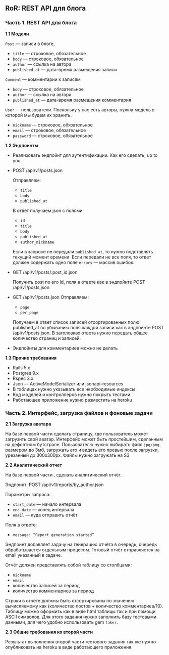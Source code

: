 ## RoR: REST API для блога

### Часть 1. REST API для блога

**1.1 Модели**

`Post` — записи в блоге,

- `title` — строковое, обязательное
- `body` — строковое, обязательное
- `author` — ссылка на автора
- `published_at` — дата-время размещения записи

`Comment` — комментарии к записям

- `body` — строковое, обязательное
- `author` — ссылка на автора
- `published_at` — дата-время размещения комментария

`User` — пользователи. Поскольку у нас есть авторы, нужна модель в которой мы будем их хранить.

- `nickname` — строковое, обязательное
- `email` — строковое, обязательное
- `password` — строковое, обязательное

**1.2 Эндпоинты**

- Реализовать эндпойнт для аутентификации. Как его сделать, up to you.
- POST /api/v1/posts.json

  Отправляем:

  - `title`
  - `body`
  - `published_at`

  В ответ получаем json с полями:

  - `id`
  - `title`
  - `body`
  - `published_at`
  - `author_nickname`

  Если в запросе не передали `published_at`, то нужно подставлять текущий момент времени. Если передали не все поля, то ответ должен содержать одно поле `errors` — массив ошибок.

- GET /api/v1/posts/:post_id.json

  Получить post по его id, поля в ответе как в эндпойнте POST /api/v1/posts.json

- GET /api/v1/posts.json
  Отправляем:

  - `page`
  - `per_page`

  Получаем в ответ список записей отсортированных полю published_at по убыванию поля каждой записи как в эндпойнте POST /api/v1/posts.json. В заголовках ответа нужно передать общее количество страниц и записей.

- Эндпойнты для комментариев можно не делать

**1.3 Прочие требования**

- Rails 5.x
- Postgres 9.x
- Rspec 3.x
- Json — ActiveModelSerializer или jsonapi-resources
- В таблицах нужно указывать все необходимые индексы
- Код моделей и контроллеров нужно покрыть тестами
- Работающее приложение нужно разместить на heroku

### Часть 2. Интерфейс, загрузка файлов и фоновые задачи

**2.1 Загрузка аватара**

На базе первой части сделать страницу, где пользователь может загрузить свой
аватар. Интерфейс может быть простейшим, сделанным на дефолтном бутстрапе.
Пользователю нужно выбирать файл `jpg/png` размером до 3мб, загружать его и видеть
его превью после загрузки, урезанный до 300x300px. Файлы нужно загружать на S3

**2.2 Аналитический отчет**

На базе первой части , сделать аналитический отчёт.

Эндпоинт: POST /api/v1/reports/by_author.json

Параметры запроса:

- `start_date` — начало интервала
- `end_date` — конец интервала
- `email` — куда отправить отчёт

Поля в ответе:

- `message: “Report generation started”`

Эндпоинт добавляет задачу на генерацию отчёта в очередь, очередь обрабатывается отдельным процесом. Готовый отчёт отправляется на email указанный в задаче.

Отчёт должен представлять собой таблицу со столбцами:

- `nickname`
- `email`
- количество записей за период
- количество комментариев за период

Строки в отчёте должны быть отсортированы по значению вычисляемому как (количество постов + количество комментариев/10). Таблицу можно оформить как в виде html таблицы так и при помощи ASCII символов. Для этого задания нужно заполнить базу тестовыми данными, для чего удобно использовать gem `faker`.

**2.3 Общие требования ко второй части**

Результат выполнения второй части тестового задания так же нужно опубликовать на
heroku в виде работающего приложения.
